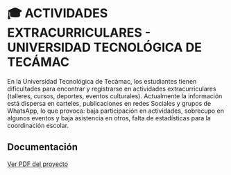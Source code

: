 # 🎓 ACTIVIDADES EXTRACURRICULARES - UNIVERSIDAD TECNOLÓGICA DE TECÁMAC

En la Universidad Tecnológica de Tecámac, los estudiantes tienen dificultades para encontrar y registrarse en actividades extracurriculares (talleres, cursos, deportes, eventos culturales). 
Actualmente la información está dispersa en carteles, publicaciones en redes Sociales y grupos de WhatsApp, lo que provoca: baja participación en actividades, sobrecupo en algunos eventos y baja asistencia en otros, falta de estadísticas para la coordinación escolar.


## Documentación

[Ver PDF del proyecto](docs/Doc_proyecto.pdf)

